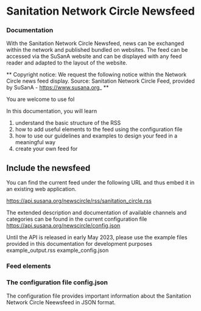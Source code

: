 # Sanitation Network Circle Newsfeed
### Documentation
With the Sanitation Network Circle Newsfeed, news can be exchanged within the network and published bundled on websites. The feed can be accessed via the SuSanA website and can be displayed with any feed reader and adapted to the layout of the website.

** Copyright notice: 
We request the following notice within the Network Circle news feed display. 
Source: Sanitation Network Circle Feed, provided by SuSanA - https://www.susana.org_
**

You are welcome to use fol

In this documentation, you will learn

1. understand the basic structure of the RSS
2. how to add useful elements to the feed using the configuration file
3. how to use our guidelines and examples to design your feed in a meaningful way
4. create your own feed for


## Include the newsfeed

You can find the current feed under the following URL and thus embed it in an existing web application.

https://api.susana.org/newscircle/rss/sanitation_circle.rss

The extended description and documentation of available channels and categories can be found in the current configuration file
https://api.susana.org/newscircle/config.json

Until the API is released in early May 2023, please use the example files provided in this documentation for development purposes
example_output.rss
example_config.json


### Feed elements


### The configuration file config.json
The configuration file provides important information about the Sanitation Network Circle Neewsfeed in JSON format.